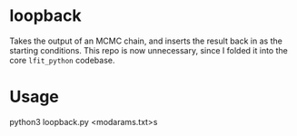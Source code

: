 # loopback
Takes the output of an MCMC chain, and inserts the result back in as the starting conditions. This repo is now unnecessary, since I folded it into the core `lfit_python` codebase.

# Usage
python3 loopback.py <MCMC input file> <modarams.txt>s
